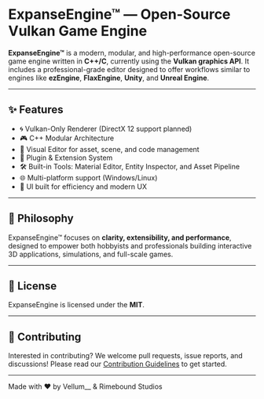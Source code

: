 ﻿# ExpanseEngine™ — Open-Source Vulkan Game Engine

**ExpanseEngine™** is a modern, modular, and high-performance open-source game engine written in **C++/C**, currently using the **Vulkan graphics API**. It includes a professional-grade editor designed to offer workflows similar to engines like **ezEngine**, **FlaxEngine**, **Unity**, and **Unreal Engine**.

---

## ✨ Features

- 🌀 Vulkan-Only Renderer (DirectX 12 support planned)
- 🎮 C++ Modular Architecture
- 🧱 Visual Editor for asset, scene, and code management
- 🔌 Plugin & Extension System
- 🛠️ Built-in Tools: Material Editor, Entity Inspector, and Asset Pipeline
- 🌐 Multi-platform support (Windows/Linux)
- 📐 UI built for efficiency and modern UX

---

## 📖 Philosophy

ExpanseEngine™ focuses on **clarity, extensibility, and performance**, designed to empower both hobbyists and professionals building interactive 3D applications, simulations, and full-scale games.

---

## 🧾 License

ExpanseEngine is licensed under the **MIT**.

---

## 🤝 Contributing

Interested in contributing? We welcome pull requests, issue reports, and discussions! Please read our [Contribution Guidelines](CONTRIBUTING.md) to get started.

---

Made with ❤️ by Vellum__ & Rimebound Studios
